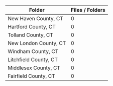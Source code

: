 | Folder                |   Files / Folders |
|-----------------------|-------------------|
| New Haven County, CT  |                 0 |
| Hartford County, CT   |                 0 |
| Tolland County, CT    |                 0 |
| New London County, CT |                 0 |
| Windham County, CT    |                 0 |
| Litchfield County, CT |                 0 |
| Middlesex County, CT  |                 0 |
| Fairfield County, CT  |                 0 |